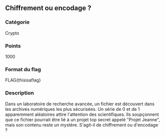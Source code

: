 ## Chiffrement ou encodage ?

### Catégorie

Crypto

### Points

1000

### Format du flag

FLAG{thisisaflag}

### Description

Dans un laboratoire de recherche avancée, un fichier est découvert dans les 
archives numériques les plus sécurisées. Un série de 0 et de 1 apparemment 
aléatoires attire l'attention des scientifiques. Ils soupçonnent que ce fichier 
pourrait être lié à un projet top secret appelé "Projet Jeanne", mais son 
contenu reste un mystère. S'agit-il de chiffrement ou d'encodage ?

